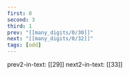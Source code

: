 ```yaml
---
first: 0
second: 3
third: 1
prev: "[[many_digits/0/30]]"
next: "[[many_digits/0/32]]"
tags: [odd]
---
```

prev2-in-text: [[29]]
next2-in-text: [[33]]
